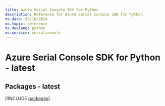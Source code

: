 ```yaml
---
title: Azure Serial Console SDK for Python
description: Reference for Azure Serial Console SDK for Python
ms.date: 09/18/2024
ms.topic: reference
ms.devlang: python
ms.service: serialconsole
---
```

# Azure Serial Console SDK for Python - latest
## Packages - latest
[!INCLUDE [packages](serial-console-index.md)]